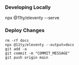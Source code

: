 ### Developing Locally
npx @11ty/eleventy --serve

### Deploy Changes
```
rm -rf docs 
npx @11ty/eleventy --output=docs
git add -a
git commit -m "COMMIT_MESSAGE"
git push origin main
```